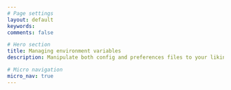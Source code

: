 ```yaml
---
# Page settings
layout: default
keywords:
comments: false

# Hero section
title: Managing environment variables
description: Manipulate both config and preferences files to your liking

# Micro navigation
micro_nav: true
---
```

